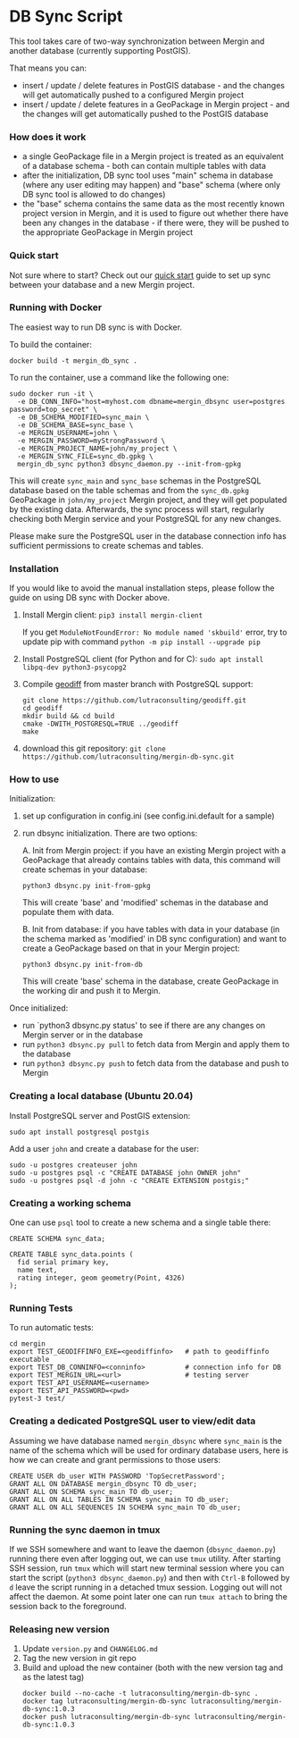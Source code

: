 # DB Sync Script

This tool takes care of two-way synchronization between Mergin and another database (currently supporting PostGIS).

That means you can:
- insert / update / delete features in PostGIS database - and the changes will get automatically
  pushed to a configured Mergin project
- insert / update / delete features in a GeoPackage in Mergin project - and the changes will get
  automatically pushed to the PostGIS database 

### How does it work

- a single GeoPackage file in a Mergin project is treated as an equivalent of a database schema - both can contain
  multiple tables with data
- after the initialization, DB sync tool uses "main" schema in database (where any user editing may happen)
  and "base" schema (where only DB sync tool is allowed to do changes)
- the "base" schema contains the same data as the most recently known project version in Mergin, and it is used
  to figure out whether there have been any changes in the database - if there were, they will be pushed
  to the appropriate GeoPackage in Mergin project
  
### Quick start

Not sure where to start? Check out our [quick start](docs/quick_start.md) guide to set up sync between your database and a new Mergin project.

### Running with Docker

The easiest way to run DB sync is with Docker.

To build the container:
```
docker build -t mergin_db_sync .
```

To run the container, use a command like the following one: 
```
sudo docker run -it \
  -e DB_CONN_INFO="host=myhost.com dbname=mergin_dbsync user=postgres password=top_secret" \
  -e DB_SCHEMA_MODIFIED=sync_main \
  -e DB_SCHEMA_BASE=sync_base \
  -e MERGIN_USERNAME=john \
  -e MERGIN_PASSWORD=myStrongPassword \
  -e MERGIN_PROJECT_NAME=john/my_project \
  -e MERGIN_SYNC_FILE=sync_db.gpkg \
  mergin_db_sync python3 dbsync_daemon.py --init-from-gpkg
```
This will create `sync_main` and `sync_base` schemas in the PostgreSQL database based on the table
schemas and from the `sync_db.gpkg` GeoPackage in `john/my_project` Mergin project, and they will
get populated by the existing data. Afterwards, the sync process will start, regularly checking both
Mergin service and your PostgreSQL for any new changes.

Please make sure the PostgreSQL user in the database connection info has sufficient permissions
to create schemas and tables.  

### Installation

If you would like to avoid the manual installation steps, please follow the guide on using
DB sync with Docker above.

1. Install Mergin client: `pip3 install mergin-client`

   If you get `ModuleNotFoundError: No module named 'skbuild'` error, try to update pip with command
`python -m pip install --upgrade pip`

2. Install PostgreSQL client (for Python and for C): `sudo apt install libpq-dev python3-psycopg2`

3. Compile [geodiff](https://github.com/lutraconsulting/geodiff) from master branch with PostgreSQL support:
   ```
   git clone https://github.com/lutraconsulting/geodiff.git
   cd geodiff
   mkdir build && cd build
   cmake -DWITH_POSTGRESQL=TRUE ../geodiff
   make
   ```

4. download this git repository: `git clone https://github.com/lutraconsulting/mergin-db-sync.git`

### How to use

Initialization:

1. set up configuration in config.ini  (see config.ini.default for a sample)
2. run dbsync initialization. There are two options:

   A. Init from Mergin project: if you have an existing Mergin project with a GeoPackage
      that already contains tables with data, this command will create schemas in your database:
      ```
      python3 dbsync.py init-from-gpkg
      ```
      This will create 'base' and 'modified' schemas in the database and populate them with data.
    
   B. Init from database: if you have tables with data in your database (in the schema marked as 'modified'
      in DB sync configuration) and want to create a GeoPackage based on that in your Mergin project:
      ```
      python3 dbsync.py init-from-db
      ```
      This will create 'base' schema in the database, create GeoPackage in the working dir and push it to Mergin.
   
Once initialized:

- run `python3 dbsync.py status' to see if there are any changes on Mergin server or in the database
- run `python3 dbsync.py pull` to fetch data from Mergin and apply them to the database
- run `python3 dbsync.py push` to fetch data from the database and push to Mergin


### Creating a local database (Ubuntu 20.04)

Install PostgreSQL server and PostGIS extension:
```
sudo apt install postgresql postgis
```

Add a user `john` and create a database for the user:
```
sudo -u postgres createuser john
sudo -u postgres psql -c "CREATE DATABASE john OWNER john"
sudo -u postgres psql -d john -c "CREATE EXTENSION postgis;"
``` 

### Creating a working schema

One can use `psql` tool to create a new schema and a single table there:

```
CREATE SCHEMA sync_data;

CREATE TABLE sync_data.points (
  fid serial primary key,
  name text,
  rating integer, geom geometry(Point, 4326)
);
```

### Running Tests

To run automatic tests:

    cd mergin
    export TEST_GEODIFFINFO_EXE=<geodiffinfo>   # path to geodiffinfo executable
    export TEST_DB_CONNINFO=<conninfo>          # connection info for DB
    export TEST_MERGIN_URL=<url>                # testing server
    export TEST_API_USERNAME=<username>
    export TEST_API_PASSWORD=<pwd>
    pytest-3 test/


### Creating a dedicated PostgreSQL user to view/edit data

Assuming we have database named `mergin_dbsync` where `sync_main` is the name of the schema
which will be used for ordinary database users, here is how we can create and grant
permissions to those users:

```
CREATE USER db_user WITH PASSWORD 'TopSecretPassword';
GRANT ALL ON DATABASE mergin_dbsync TO db_user;
GRANT ALL ON SCHEMA sync_main TO db_user;
GRANT ALL ON ALL TABLES IN SCHEMA sync_main TO db_user;
GRANT ALL ON ALL SEQUENCES IN SCHEMA sync_main TO db_user;
```

### Running the sync daemon in tmux

If we SSH somewhere and want to leave the daemon (`dbsync_daemon.py`) running there
even after logging out, we can use `tmux` utility. After starting SSH session, run
`tmux` which will start new terminal session where you can start the script
(`python3 dbsync_daemon.py`) and then with `Ctrl-B` followed by `d` leave the script
running in a detached tmux session. Logging out will not affect the daemon. At some
point later one can run `tmux attach` to bring the session back to the foreground.   


### Releasing new version

1. Update `version.py` and `CHANGELOG.md`
2. Tag the new version in git repo
3. Build and upload the new container (both with the new version tag and as the latest tag)
   ```
   docker build --no-cache -t lutraconsulting/mergin-db-sync .
   docker tag lutraconsulting/mergin-db-sync lutraconsulting/mergin-db-sync:1.0.3
   docker push lutraconsulting/mergin-db-sync lutraconsulting/mergin-db-sync:1.0.3
   ```
